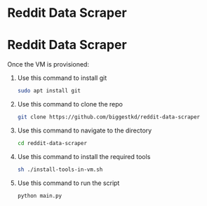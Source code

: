 # Reddit Data Scraper
# Reddit Data Scraper

Once the VM is provisioned:

1. Use this command to install git
    ```bash 
    sudo apt install git
    ```
2. Use this command to clone the repo
    ```bash 
    git clone https://github.com/biggestkd/reddit-data-scraper
    ```
3. Use this command to navigate to the directory
    ```bash
    cd reddit-data-scraper
    ```
4. Use this command to install the required tools
    ```bash
    sh ./install-tools-in-vm.sh
    ```
   
5. Use this command to run the script
    ```bash
    python main.py
    ```

